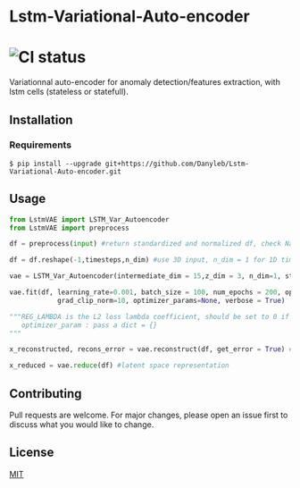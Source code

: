 # Lstm-Variational-Auto-encoder

#  ![CI status](https://img.shields.io/cocoapods/l/AFNetworking.svg)

Variationnal auto-encoder for anomaly detection/features extraction, with lstm cells (stateless or statefull). 

## Installation

### Requirements


`$ pip install --upgrade git+https://github.com/Danyleb/Lstm-Variational-Auto-encoder.git`

## Usage

```python
from LstmVAE import LSTM_Var_Autoencoder
from LstmVAE import preprocess

df = preprocess(input) #return standardized and normalized df, check NaN values replacing it with 0

df = df.reshape(-1,timesteps,n_dim) #use 3D input, n_dim = 1 for 1D time series. 

vae = LSTM_Var_Autoencoder(intermediate_dim = 15,z_dim = 3, n_dim=1, stateful = True) #default stateful = False

vae.fit(df, learning_rate=0.001, batch_size = 100, num_epochs = 200, opt = tf.train.AdamOptimizer, REG_LAMBDA = 0.01,
            grad_clip_norm=10, optimizer_params=None, verbose = True)

"""REG_LAMBDA is the L2 loss lambda coefficient, should be set to 0 if not desired.
   optimizer_param : pass a dict = {}
"""

x_reconstructed, recons_error = vae.reconstruct(df, get_error = True) #returns squared error

x_reduced = vae.reduce(df) #latent space representation
```



## Contributing
Pull requests are welcome. For major changes, please open an issue first to discuss what you would like to change.


## License
[MIT](https://choosealicense.com/licenses/mit/)
